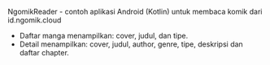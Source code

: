 NgomikReader - contoh aplikasi Android (Kotlin) untuk membaca komik dari id.ngomik.cloud

- Daftar manga menampilkan: cover, judul, dan tipe.
- Detail menampilkan: cover, judul, author, genre, tipe, deskripsi dan daftar chapter.
